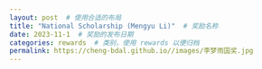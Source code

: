 ```yaml
---
layout: post  # 使用合适的布局
title: "National Scholarship (Mengyu Li)"  # 奖励名称
date: 2023-11-1  # 奖励的发布日期
categories: rewards  # 类别，使用 rewards 以便归档
permalink: https://cheng-bdal.github.io//images/李梦雨国奖.jpg
---
```


